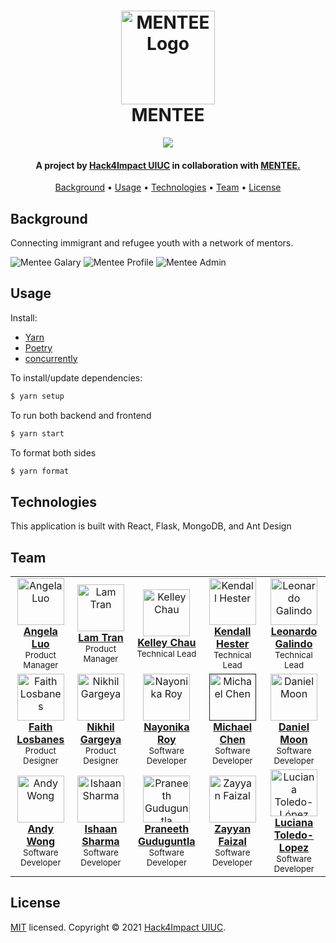 <h1 align="center">
  <a href="https://www.menteeglobal.org/"><img src="https://i.imgur.com/DSHhzX9.png" alt="MENTEE Logo" width="150"></a>
  <br/>
  MENTEE
  </br>
</h1>

<p align="center">
    <img src="https://img.shields.io/badge/license-MIT-blue?style=flat-square">
</p>

<h4 align="center">A project by <a href="https://uiuc.hack4impact.org/" target="_blank">Hack4Impact UIUC</a> in collaboration with <a href="https://www.menteeglobal.org/" target="_blank">MENTEE.</a></h4>

<p align="center">
  <a href="#background">Background</a> •
  <a href="#usage">Usage</a> •
  <a href="#technologies">Technologies</a> •
  <a href="#team">Team</a> •
  <a href="#license">License</a>
</p>

## Background

Connecting immigrant and refugee youth with a network of mentors.

![Mentee Galary](https://images.ctfassets.net/xig6hkxlux4q/7jHBpgk0ZTO6866qeULq2C/2f958675086131a940c029c48aa3fff9/Frame__Export_Target_.png?w=1200)
![Mentee Profile](https://images.ctfassets.net/xig6hkxlux4q/75Xw3S1VdEZoqZqyEVaaAP/c52b0e4ccded17d5aa5b6871c23f8caa/mentor_profile.jpg?w=1200)
![Mentee Admin](https://images.ctfassets.net/xig6hkxlux4q/2T9GWzhVm2nkVK6aQLkojJ/6596d0a56eed3c1d4dfaf3fd20fe2528/admin_data.jpg?w=1200)

## Usage

Install:

- [Yarn](https://yarnpkg.com/)
- [Poetry](https://python-poetry.org/)
- [concurrently](https://www.npmjs.com/package/concurrently)

To install/update dependencies:

```bash
$ yarn setup
```

To run both backend and frontend

```bash
$ yarn start
```

To format both sides

```bash
$ yarn format
```

## Technologies

This application is built with React, Flask, MongoDB, and Ant Design

## Team

<table align="center">
  <tr>
    <td align="center"><a href="https://www.linkedin.com/in/al490/"><img src="https://uiuc.hack4impact.org/images/people/angela_luo.jpg" width="75px;" alt="Angela Luo"/><br /><b>Angela Luo</b></a><br /><sub>Product Manager</sub></td>
    <td align="center"><a href="https://www.linkedin.com/in/lamgtran/"><img src="https://uiuc.hack4impact.org/images/people/lam_tran.jpg" width="75px;" alt="Lam Tran"/><br /><b>Lam Tran</b></a><br /><sub>Product Manager</sub></td>
    <td align="center"><a href="https://www.linkedin.com/in/kelleychau/"><img src="https://ca.slack-edge.com/T6VL1BSEA-UFV1VN24B-ef42f0861a51-512" width="75px;" alt="Kelley Chau"/><br /><b>Kelley Chau</b></a><br /><sub>Technical Lead</sub></td>
    <td align="center"><a href="https://www.linkedin.com/in/kendall-hester/"><img src="https://uiuc.hack4impact.org/images/people/kendall_hester.jpg" width="75px;" alt="Kendall Hester"/><br /><b>Kendall Hester</b></a><br /><sub>Technical Lead</sub></td>
    <td align="center"><a href="http://leonardogalindo.me/"><img src="https://avatars.githubusercontent.com/u/28935000?v=4" width="75px;" alt="Leonardo Galindo"/><br /><b>Leonardo Galindo</b></a><br /><sub>Technical Lead</sub></td>
  </tr>
  <tr>
    <td align="center"><a href="https://www.linkedin.com/in/faith-losbanes-527a97196/"><img src="https://uiuc.hack4impact.org/images/people/faith_losbanes.jpg" width="75px;" alt="Faith Losbanes"/><br /><b>Faith Losbanes</b></a><br /><sub>Product Designer</sub></td>
    <td align="center"><a href="https://nikhilgargeya.me/"><img src="https://images.ctfassets.net/xig6hkxlux4q/3L78QCiDg9Qh19GtPDWXvn/472674707e73b830ba50b1cf38f6b710/nikhil_gargeya.jpg?h=160" width="75px;" alt="Nikhil Gargeya"/><br /><b>Nikhil Gargeya</b></a><br><sub>Product Designer</sub></td>
    <td align="center"><a href="https://www.linkedin.com/in/nayonika-roy-0162291b5/"><img src="https://uiuc.hack4impact.org/images/people/nayonika_roy.jpg" width="75px;" alt="Nayonika Roy"/><br /><b>Nayonika Roy</b></a><br /><sub>Software Developer</sub></td>
    <td align="center"><a href=""><img src="https://uiuc.hack4impact.org/images/people/michael_chen.jpg" width="75px;" alt="Michael Chen"/><br /><b>Michael Chen</b></a><br /><sub>Software Developer</sub></td>
    <td align="center"><a href="https://www.linkedin.com/in/daniel-moon1/"><img src="https://uiuc.hack4impact.org/images/people/daniel_moon.jpg" width="75px;" alt="Daniel Moon"/><br /><b>Daniel Moon</b></a><br /><sub>Software Developer</sub></td>
  </tr>
  <tr>
    <td align="center"><a href="https://www.linkedin.com/in/feiyuwong/"><img src="https://images.ctfassets.net/xig6hkxlux4q/1V8t7Up2v8kpuRoJsggcBV/dc3247bc1be1c151823d04ac58dcf73d/andy_wong.jpeg?h=160" width="75px;" alt="Andy Wong"/><br /><b>Andy Wong</b></a><br /><sub>Software Developer</sub></td>
    <td align="center"><a href="https://www.linkedin.com/in/ishaan-r-sharma/"><img src="https://uiuc.hack4impact.org/images/people/ishaan_sharma.jpg" width="75px;" alt="Ishaan Sharma"/><br /><b>Ishaan Sharma</b></a><br /><sub>Software Developer</sub></td>
    <td align="center"><a href="https://www.linkedin.com/in/praneeth-g-277128133/"><img src="https://avatars.githubusercontent.com/u/23776635?v=4" width="75px;" alt="Praneeth Guduguntla"/><br /><b>Praneeth Guduguntla</b></a><br /><sub>Software Developer</sub></td>
    <td align="center"><a href="https://www.linkedin.com/in/zayyan-faizal/"><img src="https://uiuc.hack4impact.org/images/people/zayyan_faizal.jpg" width="75px;" alt="Zayyan Faizal"/><br /><b>Zayyan Faizal</b></a><br /><sub>Software Developer</sub></td>
    <td align="center"><a href="https://www.linkedin.com/in/luciana-toledo-lopez/"><img src="https://avatars.githubusercontent.com/u/55062455?v=4" width="75px;" alt="Luciana Toledo-López"/><br /><b>Luciana Toledo-Lopez</b></a><br /><sub>Software Developer</sub></td>
  </tr>
</table>

## License

[MIT](https://github.com/hack4impact-uiuc/mentee/blob/master/LICENSE) licensed. Copyright © 2021 [Hack4Impact UIUC](https://github.com/hack4impact-uiuc).
